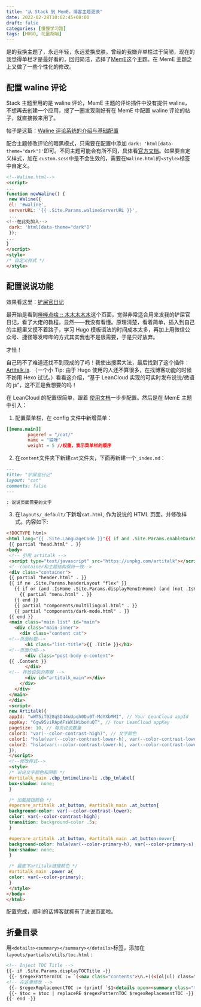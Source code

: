 ```yaml
---
title: "从 Stack 到 MemE，博客主题更换"
date: 2022-02-28T10:02:45+08:00
draft: false
categories: [慢慢学习路]
tags: [HUGO, 花里胡哨]
---
```


是的我换主题了，永远年轻，永远爱换皮肤。曾经的我嫌弃单栏过于简陋，现在的我觉得单栏才是最好看的，回归简洁，选择了[MemE](https://github.com/reuixiy/hugo-theme-meme)这个主题。在 MemE 主题之上又做了一些个性化的修改。

<!--more-->

## 配置 waline 评论

Stack 主题里用的是 waline 评论，MemE 主题的评论插件中没有提供 waline，不想再去创建一个应用，搜了一圈发现刚好有在 MemE 中配置 waline 评论的帖子，就直接搬来用了。

帖子是这篇：[Waline 评论系统的介绍与基础配置](https://guanqr.com/tech/website/introduction-and-basic-setting-of-waline/)

配合主题修改评论的暗黑模式，只需要在配置中添加 `dark: 'html[data-theme="dark"]'`即可。不同主题可能会有所不同，具体看[官方文档](https://waline.js.org/guide/client/style.html#%E6%9A%97%E9%BB%91%E6%A8%A1%E5%BC%8F%E6%94%AF%E6%8C%81)。如果要自定义样式，加在 `custom.scss`中是不会生效的，需要在`Waline.html`的`<style>`标签中自定义。

```HTML
<!--Waline.html-->
<script>
...
function newWaline() {
 new Waline({
 el: '#waline',
 serverURL: '{{ .Site.Params.walineServerURL }}',
 ...
<!--在此处加入-->
 dark: 'html[data-theme="dark"]'
 });
...
}
</script>
<style>
/* 自定义样式 */
</style>
```

## 配置说说功能

效果看这里：[铲屎官日记](https://joysblog.vercel.app/cat/)

最开始是看到[哔哔点啥 :: 木木木木木](https://immmmm.com/bb/)这个页面，觉得非常适合用来发我的铲屎官日记，看了大佬的教程，显然——我没有看懂。原理清楚，看着简单，插入到自己的主题里又摸不着路子，学习 Hugo 模板语法的时间成本太多，再加上用微信公众号、捷径等发哔哔的方式其实我也不是很需要，于是只好放弃。

才怪！

自己码不了难道还找不到现成的了吗！我使出搜索大法，最后找到了这个插件：[Artitalk.js](https://artitalk.js.org/). （一个小 Tip: 由于 Hugo 使用的人还不算很多，在找博客功能的时候不妨用 Hexo 试试。）看看这介绍，“基于 LeanCloud 实现的可实时发布说说/微语的 js”，这不正是我想要的吗！

在 LeanCloud 的配置很简单，跟着 [使用文档](https://artitalk.js.org/doc.html)一步步配置。然后是在 MemE 主题中引入：

1. 配置菜单栏，在 config 文件中新增菜单：

```TOML
[[menu.main]]
        pageref = "/cat/"
        name = "猫咪"
        weight = 5 //权重，表示菜单栏的顺序
```

2. 在`content`文件夹下新建`cat`文件夹，下面再新建一个`_index.md`：

```md
---
title: "铲屎官日记"
layout: "cat"
comments: false
---

: 说说页面需要的文字
```

3. 在`layouts/_default/`下新增`cat.html`, 作为说说的 HTML 页面，并修改样式。内容如下:

```HTML
<!DOCTYPE html>
<html lang="{{ .Site.LanguageCode }}"{{ if and .Site.Params.enableDarkMode .Site.Params.overrideSystemPreferences }}{{ with .Site.Params.defaultTheme | default "light" }} data-theme="{{ . }}"{{ end }}{{ end }}>
 {{ partial "head.html" . }}
<body>
 <!-- 引用 artitalk -->
 <script type="text/javascript" src="https://unpkg.com/artitalk"></script>
 <!--container和主题结构保持一致-->
 <div class="container">
 {{ partial "header.html" . }}
 {{ if ne .Site.Params.headerLayout "flex" }}
   {{ if or (and .IsHome .Site.Params.displayMenuInHome) (and (not .IsHome) .Site.Params.enableMenu) }}
     {{ partial "menu.html" . }}
   {{ end }}
   {{ partial "components/multilingual.html" . }}
   {{ partial "components/dark-mode.html" . }}
 {{ end }}
 <main class="main list" id="main">
   <div class="main-inner">
     <div class="content cat">
 <!--页面标题-->
       <h1 class="list-title">{{ .Title }}</h1>
 <!--页面介绍-->
       <div class="post-body e-content">
 {{ .Content }}
       </div>
 <!-- 存放说说的容器 -->
       <div id="artitalk_main"></div>
     </div>
   </div>
 </main>
 </div>
 <script>
 new Artitalk({
 appId: "wWT5iT028qSD44uUpqh0Du0T-MdYXbMMI", // Your LeanCloud appId
 appKey: "6gw95viRApAFsWX1WiboYuQT", // Your LeanCloud appKey
 pageSize: 10, // 每页说说数量
 color3: "var(--color-contrast-high)", // 文字颜色
 color1: "hsla(var(--color-contrast-lower-h), var(--color-contrast-lower-s), var(--color-contrast-lower-l), 0.5)", //背景颜色1
 color2: "hsla(var(--color-contrast-lower-h), var(--color-contrast-lower-s), var(--color-contrast-lower-l), 0.5)" // 背景颜色2
 });
 </script>
 <!--修改样式-->
 <style>
 /* 说说文字颜色和阴影 */
 #artitalk_main .cbp_tmtimeline>li .cbp_tmlabel{
 box-shadow: none;
 }

 /* 加载按钮颜色 */
 #operare_artitalk .at_button, #artitalk_main .at_button{
 background-color: var(--color-contrast-lower);
 color: var(--color-contrast-high);
 transition: background-color .5s;
 }

 #operare_artitalk .at_button, #artitalk_main .at_button:hover{
 background-color: hsla(var(--color-primary-h), var(--color-primary-s), var(--color-primary-l), 0.3);
 box-shadow: none;
 }

 /* 最底下artitalk链接颜色 */
 #artitalk_main .power a{
 color: var(--color-primary);
 }
 </style>
</body>
</html>
```

配置完成，顺利的话博客就拥有了说说页面啦。

## 折叠目录

用`<details><summary></summary></details>`标签，添加在`layouts/partials/utils/toc.html` :
```HTML
<!-- Inject TOC Title -->
{{- if .Site.Params.displayTOCTitle -}}
 {{- $regexPatternTOC := `(<nav class="contents">\n.+)(<(ol|ul) class="toc">)` -}}
<!-- 在这里修改 -->
 {{- $regexReplacementTOC := (printf `$1<details open><summary class="toc"><h2 id="contents" class="contents-title">%s</h2></summary>$2` (i18n "tocTitle")) -}}
 {{- $toc = $toc | replaceRE $regexPatternTOC $regexReplacementTOC -}}
{{- end -}}
```